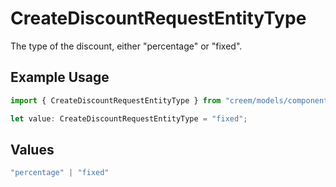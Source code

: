# CreateDiscountRequestEntityType

The type of the discount, either "percentage" or "fixed".

## Example Usage

```typescript
import { CreateDiscountRequestEntityType } from "creem/models/components";

let value: CreateDiscountRequestEntityType = "fixed";
```

## Values

```typescript
"percentage" | "fixed"
```